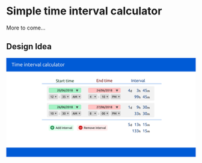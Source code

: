 # Simple time interval calculator
More to come...

## Design Idea
![Design mock up](readme_images/design.png)